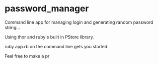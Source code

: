 # password_manager
Command line app for managing login and generating random password string...


Using thor and ruby's built in PStore library.

ruby app.rb on the command line gets you started

Feel free to make a pr
